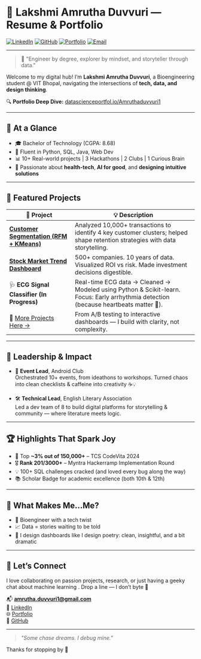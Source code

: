 # 💼 Lakshmi Amrutha Duvvuri — Resume & Portfolio

[![LinkedIn](https://img.shields.io/badge/LinkedIn-Amrutha_Duvvuri-blue?logo=linkedin)](https://www.linkedin.com/in/amrutha-duvvuri)
[![GitHub](https://img.shields.io/badge/GitHub-amruthaduvvuri-181717?logo=github)](https://github.com/amruthaduvvuri)
[![Portfolio](https://img.shields.io/badge/Portfolio-Explore-33B864?logo=vercel&logoColor=white)](http://datascienceportfol.io/Amruthaduvvuri1)
[![Email](https://img.shields.io/badge/Gmail-amrutha.duvvuri1%40gmail.com-D14836?logo=gmail&logoColor=white)](mailto:amrutha.duvvuri1@gmail.com)

---

> 🧠 "Engineer by degree, explorer by mindset, and storyteller through data."  

Welcome to my digital hub! I’m **Lakshmi Amrutha Duvvuri**, a Bioengineering student @ VIT Bhopal, navigating the intersections of **tech, data, and design thinking**.

 
🔍 **Portfolio Deep Dive:** [datascienceportfol.io/Amruthaduvvuri1](http://datascienceportfol.io/Amruthaduvvuri1)

---

## 🚀 At a Glance

- 🎓 Bachelor of Technology (CGPA: 8.68)  
- 🧰 Fluent in Python, SQL, Java, Web Dev  
- 📊 10+ Real-world projects | 3 Hackathons | 2 Clubs | 1 Curious Brain  
- 🔬 Passionate about **health-tech**, **AI for good**, and **designing intuitive solutions**

---

## 🧪 Featured Projects

| 🚧 Project | 💡 Description |
|-----------|----------------|
| [**Customer Segmentation (RFM + KMeans)**](https://github.com/amruthaduvvuri/RFM_Analysis) | Analyzed 10,000+ transactions to identify 4 key customer clusters; helped shape retention strategies with data storytelling. |
| [**Stock Market Trend Dashboard**](https://github.com/amruthaduvvuri/MutualFundPlan) | 500+ companies. 10 years of data. Visualized ROI vs risk. Made investment decisions digestible. |
| 🩺 **ECG Signal Classifier (In Progress)** | Real-time ECG data → Cleaned → Modeled using Python & Scikit-learn. Focus: Early arrhythmia detection (because heartbeats matter 💓). |
| 🧠 [More Projects Here →](http://datascienceportfol.io/Amruthaduvvuri1) | From A/B testing to interactive dashboards — I build with clarity, not complexity. |

---

## 💼 Leadership & Impact

- 🎯 **Event Lead**, Android Club  
  Orchestrated 10+ events, from ideathons to workshops. Turned chaos into clean checklists & caffeine into creativity ☕️💡

- 🛠️ **Technical Lead**, English Literary Association  
  Led a dev team of 8 to build digital platforms for storytelling & community — where literature meets logic.

---

## 🏆 Highlights That Spark Joy

- 🌟 Top **~3% out of 150,000+** – TCS CodeVita 2024  
- 🎖 **Rank 201/3000+** – Myntra Hackerramp Implementation Round  
- 💡 100+ SQL challenges cracked (and loved every bug along the way)  
- 📚 Scholar Badge for academic excellence (both 10th & 12th)

---

## 🧠 What Makes Me…Me?

- 🧬 Bioengineer with a tech twist  
- 📈 Data = stories waiting to be told  
- 🎨 I design dashboards like I design poetry: clean, insightful, and a bit dramatic 

---

## 🤝 Let’s Connect

I love collaborating on passion projects, research, or just having a geeky chat about machine learning . Drop a line — I don’t byte 🖖

📬 **[amrutha.duvvuri1@gmail.com](mailto:amrutha.duvvuri1@gmail.com)**  
🔗 [LinkedIn](https://www.linkedin.com/in/amrutha-duvvuri)  
🌐 [Portfolio](http://datascienceportfol.io/Amruthaduvvuri1)  
🐍 [GitHub](https://github.com/amruthaduvvuri)

---

> _"Some chase dreams. I debug mine."_

Thanks for stopping by 💙
